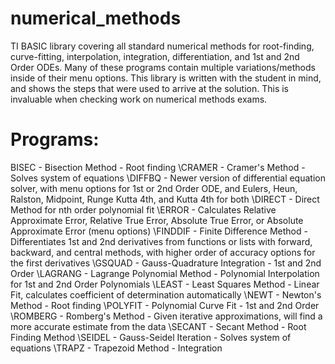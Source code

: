 # numerical_methods
TI BASIC library covering all standard numerical methods for root-finding, curve-fitting, interpolation, integration, differentiation, and 1st and 2nd Order ODEs.  Many of these programs contain multiple variations/methods inside of their menu options.  This library is written with the student in mind, and shows the steps that were used to arrive at the solution.  This is invaluable when checking work on numerical methods exams.

# Programs:

BISEC - Bisection Method - Root finding
\CRAMER - Cramer's Method - Solves system of equations
\DIFFBQ - Newer version of differential equation solver, with menu options for 1st or 2nd Order ODE, and Eulers, Heun, Ralston, Midpoint,            Runge Kutta 4th, and Kutta 4th for both
\DIRECT - Direct Method for nth order polynomial fit
\ERROR - Calculates Relative Approximate Error, Relative True Error, Absolute True Error, or Absolute Approximate Error (menu options)
\FINDDIF - Finite Difference Method - Differentiates 1st and 2nd derivatives from functions or lists with forward, backward, and central             methods, with higher order of accuracy options for the first derivatives
\GSQUAD - Gauss-Quadrature Integration - 1st and 2nd Order
\LAGRANG - Lagrange Polynomial Method - Polynomial Interpolation for 1st and 2nd Order Polynomials
\LEAST - Least Squares Method - Linear Fit, calculates coefficient of determination automatically
\NEWT - Newton's Method - Root finding
\POLYFIT - Polynomial Curve Fit - 1st and 2nd Order
\ROMBERG - Romberg's Method - Given iterative approximations, will find a more accurate estimate from the data
\SECANT - Secant Method - Root Finding Method
\SEIDEL - Gauss-Seidel Iteration - Solves system of equations
\TRAPZ - Trapezoid Method - Integration
